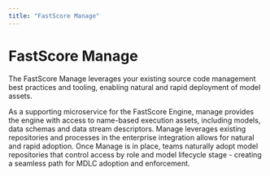 ```yaml
---
title: "FastScore Manage"
---
```

# FastScore Manage

The FastScore Manage leverages your existing source code management best practices and tooling, enabling natural and rapid deployment of model assets.

As a supporting microservice for the FastScore Engine, manage provides the engine with access to name-based execution assets, including models, data schemas and data stream descriptors. Manage leverages existing repositories and processes in the enterprise integration allows for natural and rapid adoption. Once Manage is in place, teams naturally adopt model repositories that control access by role and model lifecycle stage - creating a seamless path for MDLC adoption and enforcement.
